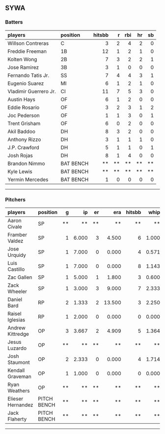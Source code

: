 ## SYWA

### Batters

 
|players               |position  | hitsbb|  r| rbi| hr| sb| 
|:---------------------|:---------|------:|--:|---:|--:|--:| 
|Willson Contreras     |C         |      3|  2|   4|  2|  0| 
|Freddie Freeman       |1B        |     12|  1|   2|  1|  0| 
|Kolten Wong           |2B        |      7|  3|   2|  2|  1| 
|Jose Ramirez          |3B        |      3|  1|   0|  0|  0| 
|Fernando Tatis Jr.    |SS        |      7|  4|   4|  3|  1| 
|Eugenio Suarez        |MI        |      6|  1|   2|  1|  0| 
|Vladimir Guerrero Jr. |CI        |     11|  7|   5|  3|  0| 
|Austin Hays           |OF        |      6|  1|   2|  0|  0| 
|Eddie Rosario         |OF        |      3|  2|   3|  1|  2| 
|Joc Pederson          |OF        |      1|  1|   3|  0|  1| 
|Trent Grisham         |OF        |      6|  0|   2|  0|  0| 
|Akil Baddoo           |DH        |      8|  3|   2|  0|  0| 
|Anthony Rizzo         |DH        |      3|  1|   1|  1|  0| 
|J.P. Crawford         |DH        |      5|  1|   1|  0|  1| 
|Josh Rojas            |DH        |      8|  1|   4|  0|  0| 
|Brandon Nimmo         |BAT BENCH |     **| **|  **| **| **| 
|Kyle Lewis            |BAT BENCH |     **| **|  **| **| **| 
|Yermin Mercedes       |BAT BENCH |      1|  0|   0|  0|  0| 


* * *

### Pitchers

 
|players           |position    |  g|    ip| er|    era| hitsbb|  whip| so|  w| sv| 
|:-----------------|:-----------|--:|-----:|--:|------:|------:|-----:|--:|--:|--:| 
|Aaron Civale      |SP          | **|    **| **|     **|     **|    **| **| **| **| 
|Framber Valdez    |SP          |  1| 6.000|  3|  4.500|      6| 1.000|  6|  0|  0| 
|Jose Urquidy      |SP          |  1| 7.000|  0|  0.000|      4| 0.571|  6|  1|  0| 
|Luis Castillo     |SP          |  1| 7.000|  0|  0.000|      8| 1.143|  6|  1|  0| 
|Zac Gallen        |SP          |  1| 5.000|  1|  1.800|      3| 0.600|  8|  0|  0| 
|Zack Wheeler      |SP          |  1| 3.000|  3|  9.000|      7| 2.333|  4|  0|  0| 
|Daniel Bard       |RP          |  2| 1.333|  2| 13.500|      3| 2.250|  4|  0|  1| 
|Raisel Iglesias   |RP          |  1| 2.000|  0|  0.000|      0| 0.000|  5|  0|  0| 
|Andrew Kittredge  |OP          |  3| 3.667|  2|  4.909|      5| 1.364|  5|  0|  0| 
|Jesus Luzardo     |OP          | **|    **| **|     **|     **|    **| **| **| **| 
|Josh Staumont     |OP          |  2| 2.333|  0|  0.000|      4| 1.714|  4|  0|  0| 
|Kendall Graveman  |OP          |  1| 1.000|  0|  0.000|      0| 0.000|  1|  0|  1| 
|Ryan Weathers     |OP          | **|    **| **|     **|     **|    **| **| **| **| 
|Elieser Hernandez |PITCH BENCH | **|    **| **|     **|     **|    **| **| **| **| 
|Jack Flaherty     |PITCH BENCH | **|    **| **|     **|     **|    **| **| **| **| 


* * *


